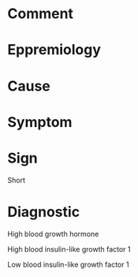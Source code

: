 # Comment

# Eppremiology

# Cause

# Symptom

# Sign

Short

# Diagnostic

High blood growth hormone

High blood insulin-like growth factor 1

Low blood insulin-like growth factor 1

